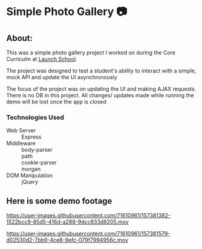 <h1>Simple Photo Gallery 📷</h1>

<h2> About: </h2>
<p>This was a simple photo gallery project I worked on during the Core Curriculm at <a href='https://launchschool.com'>Launch School</a>.</p>
<p>The project was designed to test a student's ability to interact with a simple, mock API and update the UI asynchronously</p>
<p>The focus of the project was on updating the UI and making AJAX requests. There is no DB in this project. All changes/ updates made while running the demo will be lost once the app is closed</p>

<h3>Technologies Used</h3>
<dl>
  <dt>Web Server</dt>
  <dd>Express</dd>
  <dt>Middleware</dt>
  <dd>body-parser<dd>
  <dd>path<dd>
  <dd>cookie-parser<dd>
  <dd>morgan<dd>
  <dt>DOM Manipulation<dt>
  <dd>jQuery<dd>
</dl>

<section class='demo_footage'>
  <h2>Here is some demo footage</h2>
  

https://user-images.githubusercontent.com/71610961/157381382-1522bcc9-85d5-416d-a288-9dcc833d6205.mov



https://user-images.githubusercontent.com/71610961/157381579-d02530d2-7bb9-4ce8-9efc-079f7994956c.mov




</section>




